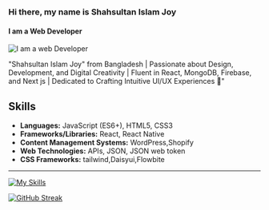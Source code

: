 ### Hi there, my name is Shahsultan Islam Joy
#### I am a Web Developer
![I am a web Developer](https://i.ibb.co/rZHQGyK/ezgif-com-video-to-gif.gif)

"Shahsultan Islam Joy" from Bangladesh  | Passionate about Design, Development, and Digital Creativity | Fluent in React, MongoDB, Firebase, and Next js | Dedicated to Crafting Intuitive UI/UX Experiences 🚀"

## Skills

- **Languages:** JavaScript (ES6+), HTML5, CSS3
- **Frameworks/Libraries:** React, React Native
- **Content Management Systems:** WordPress,Shopify
- **Web Technologies:** APIs, JSON, JSON web token
- **CSS Frameworks:** tailwind,Daisyui,Flowbite
- -----------------------------------------------
[![My Skills](https://skillicons.dev/icons?i=aws,gcp,azure,react,vue,flutter&perline=3)](https://skillicons.dev)

[![GitHub Streak](https://github-readme-streak-stats.herokuapp.com?user=Joy43&theme=shades-of-purple&hide_border=true&border_radius=4.6)](https://git.io/streak-stats)












